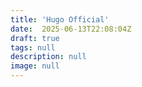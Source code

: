 ```yaml
---
title: 'Hugo Official'
date:  2025-06-13T22:08:04Z
draft: true
tags: null
description: null
image: null
---
```

